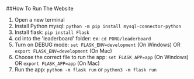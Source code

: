 ##How To Run The Website
1. Open a new terminal
2. Install Python mysql: `python -m pip install mysql-connector-python`
3. Install flask: `pip install Flask`
4. cd into the 'leaderboard' folder: ex: `cd PONG/leaderboard`
5. Turn on DEBUG mode: `set FLASK_ENV=development` (On Windows) OR `export FLASK_ENV=development` (On Mac)
6. Choose the correct file to run the app: `set FLASK_APP=app` (On Windows) OR `export FLASK_APP=app` (On Mac)
7. Run the app: `python -m flask run` or `python3 -m flask run`
